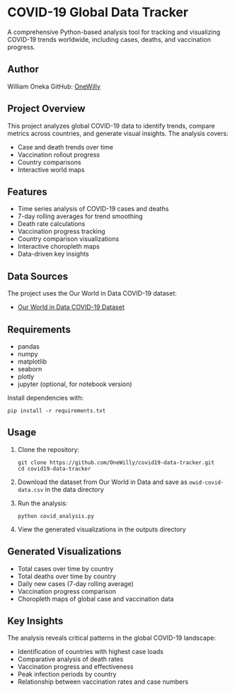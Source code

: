 # COVID-19 Global Data Tracker

A comprehensive Python-based analysis tool for tracking and visualizing COVID-19 trends worldwide, including cases, deaths, and vaccination progress.

## Author
William Oneka
GitHub: [OneWilly](https://github.com/OneWilly)

## Project Overview
This project analyzes global COVID-19 data to identify trends, compare metrics across countries, and generate visual insights. The analysis covers:
- Case and death trends over time
- Vaccination rollout progress
- Country comparisons
- Interactive world maps

## Features
- Time series analysis of COVID-19 cases and deaths
- 7-day rolling averages for trend smoothing
- Death rate calculations
- Vaccination progress tracking
- Country comparison visualizations
- Interactive choropleth maps
- Data-driven key insights

## Data Sources
The project uses the Our World in Data COVID-19 dataset:
- [Our World in Data COVID-19 Dataset](https://github.com/owid/covid-19-data/tree/master/public/data)

## Requirements
- pandas
- numpy
- matplotlib
- seaborn
- plotly
- jupyter (optional, for notebook version)

Install dependencies with:
```
pip install -r requirements.txt
```

## Usage
1. Clone the repository:
   ```
   git clone https://github.com/OneWilly/covid19-data-tracker.git
   cd covid19-data-tracker
   ```

2. Download the dataset from Our World in Data and save as `owid-covid-data.csv` in the data directory

3. Run the analysis:
   ```
   python covid_analysis.py
   ```

4. View the generated visualizations in the outputs directory

## Generated Visualizations
- Total cases over time by country
- Total deaths over time by country
- Daily new cases (7-day rolling average)
- Vaccination progress comparison
- Choropleth maps of global case and vaccination data

## Key Insights
The analysis reveals critical patterns in the global COVID-19 landscape:
- Identification of countries with highest case loads
- Comparative analysis of death rates
- Vaccination progress and effectiveness
- Peak infection periods by country
- Relationship between vaccination rates and case numbers
